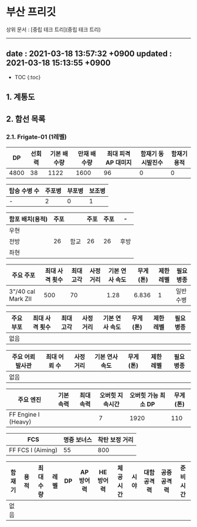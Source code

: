 # 부산 프리깃

상위 문서 : [중립 테크 트리](중립 테크 트리)

---
date : 2021-03-18 13:57:32 +0900
updated : 2021-03-18 15:13:55 +0900
---

* TOC
{:toc}

## 1. 계통도

## 2. 함선 목록

### 2.1. Frigate-01 (1레벨)



DP|선회력|기본 배수량|만재 배수량|최대 피격 AP 대미지|함재기 동시발진수|함재기 용적
-|-|-|-|-|-|-
4800|38|1122|1600|96|0|0

탑승 수병 수|주포병|부포병|보조병
-|-|-|-
-|2|0|1

함포 배치(용적)|주포||주포|주포|-
-|-|-|-|-|-
우현|||||
전방|26|함교|26|26|후방
좌현|||||

주요 주포|최대 사격 횟수|최대 고각|사정거리|기본 연사 속도|무게(톤)|제한 레벨|필요 병종
-|-|-|-|-|-|-|-
3"/40 cal Mark ZII|500|70||1.28|6.836|1|일반수병

주요 부포|최대 사격 횟수|최대 고각|사정거리|기본 연사 속도|무게(톤)|제한 레벨|필요 병종
-|-|-|-|-|-|-|-
없음|||||||

주요 어뢰 발사관|최대 어뢰 수|사정거리|기본 연사 속도|무게(톤)|제한 레벨|필요 병종
-|-|-|-|-|-|-
없음||||||

주요 엔진|기본 속력|최대 속력|오버힛 지속시간|오버힛 가능 최소 DP|무게(톤)
-|-|-|-|-|-
FF Engine I (Heavy)|||7|1920|110

FCS|명중 보너스|착탄 보정 거리
-|-|-
FF FCS I (Aiming)|55|800

함재기|용적|최대 수량|레벨|DP|AP 방어력|HE 방어력|체공 시간|시야|대함 공격력|공중 공격력|준비 시간
-|-|-|-|-|-|-|-|-|-|-|-
없음|||||||||||

